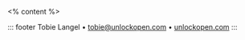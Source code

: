 <!-- slide template="[[slide-base]]" -->

<% content %>

::: footer
Tobie Langel • tobie@unlockopen.com  • [unlockopen.com](https://unlockopen.com)
:::
